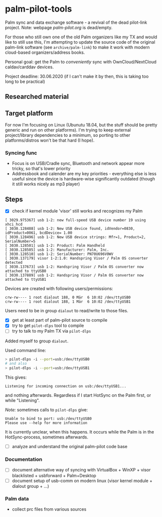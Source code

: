 # palm-pilot-tools
Palm sync and data exchange software - a revival of the dead pilot-link project. Note: webpage _palm-pilot.org_ is dead/empty.

For those who still own one of the old Palm organizers like my TX and would like to still use this, I'm attempting to
update the source code of the original palm-link software (see `archive/palm-link`) to make it work with modern cloud-based organizers/address books.

Personal goal: get the Palm to _conveniently_ sync with OwnCloud/NextCloud caldav/carddav devices.

Project deadline: 30.06.2020 (if I can't make it by then, this is taking too long to be practical)

## Researched material

## Target platform

For now I'm focusing on Linux (Ubunutu 18.04, but the stuff should be pretty generic and run on other platforms). I'm trying
to keep external project/library dependencies to a minimum, so porting to other platforms/distros won't be that hard (I hope).

### Syncing func

- Focus is on USB/Cradle sync, Bluetooth and network appear more tricky, so that's lower priority
- Addressbook and calender are my key priorities - everything else is less useful since the device is hardware-wise significantly outdated (though it still works nicely as mp3 player)


## Steps

- [x] check if kernel module 'visor' still works and recognizes my Palm

```
[ 3029.975367] usb 1-2: new full-speed USB device number 19 using xhci_hcd
[ 3030.128488] usb 1-2: New USB device found, idVendor=0830, idProduct=0061, bcdDevice= 1.00
[ 3030.128496] usb 1-2: New USB device strings: Mfr=1, Product=2, SerialNumber=5
[ 3030.128501] usb 1-2: Product: Palm Handheld
[ 3030.128505] usb 1-2: Manufacturer: Palm, Inc.
[ 3030.128510] usb 1-2: SerialNumber: PN70U696V0WV
[ 3030.137179] visor 1-2:1.0: Handspring Visor / Palm OS converter detected
[ 3030.137673] usb 1-2: Handspring Visor / Palm OS converter now attached to ttyUSB0
[ 3030.137889] usb 1-2: Handspring Visor / Palm OS converter now attached to ttyUSB1
```

Devices are created with following users/permissions:

```
crw-rw---- 1 root dialout 188, 0 Mär  6 10:02 /dev/ttyUSB0
crw-rw---- 1 root dialout 188, 1 Mär  6 10:02 /dev/ttyUSB1
```

Users need to be in group `dialout` to read/write to those files.

- [x] get at least part of palm-pilot source to compile
- [x] try to get `pilot-dlps` tool to compile
- [ ] try to talk to my Palm TX via `pilot-dlps`

Added myself to group `dialout`.

Used command line:

```bash
> pilot-dlps -i --port=usb:/dev/ttyUSB0
# and also
> pilot-dlps -i --port=usb:/dev/ttyUSB1
```

This gives:

```
Listening for incoming connection on usb:/dev/ttyUSB1...
```

and nothing afterwards. Regardless if I start HotSync on the Palm first, or while "Listening".

_Note:_ sometimes calls to `pilot-dlps` give:
```
Unable to bind to port: usb:/dev/ttyUSB0
Please use --help for more information
```
It is currently unclear, when this happens. It occurs while the Palm is in the HotSync-process, sometimes
afterwards.



- [ ] analyze and understand the original palm-pilot code base

### Documentation

- [ ] document alternative way of syncing with VirtualBox + WinXP + visor blacklisted  + usbforward + Palm+Desktop
- [ ] document setup of usb-comm on modern linux (visor kernel module + dialout group + ...)

### Palm data

- collect prc files from various sources
